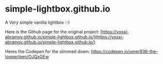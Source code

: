 # simple-lightbox.github.io

A Very simple vanilla lightbox :-)

Here is the Github page for the original project: 
[https://yossi-abramov.github.io/simple-lightbox.github.io/](https://yossi-abramov.github.io/simple-lightbox.github.io/)


Heres the Codepen for the slimmed down: 
https://codepen.io/umer936-the-looper/pen/OJQxGEw
